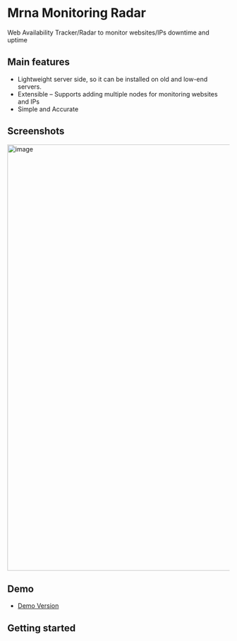 # Mrna Monitoring Radar

Web Availability Tracker/Radar to monitor websites/IPs downtime and uptime

## Main features

* Lightweight server side, so it can be installed on old and low-end servers.
* Extensible – Supports adding multiple nodes for monitoring websites and IPs
* Simple and Accurate

## Screenshots

<img width="1903" height="968" alt="image" src="https://github.com/user-attachments/assets/4682fa17-bb75-4ebb-8668-f75cdc63b843" />

## Demo

 * [Demo Version ](https://radar.maus.ir)

## Getting started
